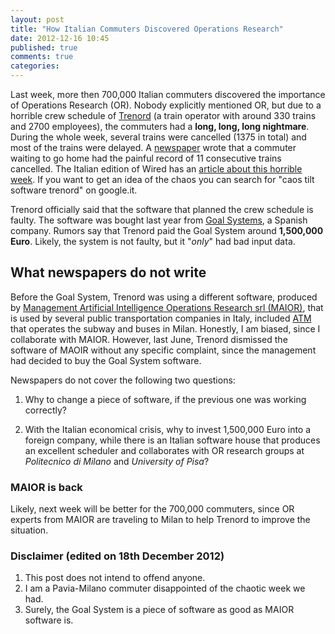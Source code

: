 ```yaml
---
layout: post
title: "How Italian Commuters Discovered Operations Research"
date: 2012-12-16 10:45
published: true
comments: true
categories: 
---
```


Last week, more then 700,000 Italian commuters discovered the importance of Operations Research (OR).
Nobody explicitly mentioned OR, 
but due to a horrible crew schedule of [Trenord](http://www.trenord.it) 
(a train operator with around 330 trains and 2700 employees),
the commuters had a **long, long, long nightmare**. 
During the whole week, several trains were cancelled (1375 in total) and most of the trains were delayed.
A [newspaper](http://milano.corriere.it/milano/notizie/cronaca/12_dicembre_11/treni-cronaca-caos-episodi-2113111724378.shtml) wrote that a commuter waiting to go home had the painful record of 11 consecutive trains cancelled.
The Italian edition of Wired has an [article about this horrible week](http://daily.wired.it/news/tech/2012/12/13/trenord-treni-software-caos-85247.html). 
If you want to get an idea of the chaos you can search for "caos tilt software trenord" on google.it.

Trenord officially said that the software that planned the crew schedule is faulty. 
The software was bought last year from [Goal Systems](http://www.goalsystems.com), a Spanish company.
Rumors say that Trenord paid the Goal System around **1,500,000 Euro**.
Likely, the system is not faulty, but it "_only_" had bad input data.

## What newspapers do not write

Before the Goal System, Trenord was using a different software, produced by
[Management Artificial Intelligence Operations Research srl (MAIOR)](http://www.maior.it),
that is used by several public transportation companies in Italy,
included [ATM](http://www.atm.it) that operates the subway and buses in Milan. 
Honestly, I am biased, since I collaborate with MAIOR. 
However, last June, Trenord dismissed the software of MAOIR
without any specific complaint, since the management had decided to buy the Goal System software.

Newspapers do not cover the following two questions:

1. Why to change a piece of software, if the previous one was working correctly?

2. With the Italian economical crisis, why to invest 1,500,000 Euro into a foreign company, while there
is an Italian software house that produces an excellent scheduler and collaborates with OR research
groups at _Politecnico di Milano_ and _University of Pisa_?

### MAIOR is back
Likely, next week will be better for the 700,000 commuters,
since OR experts from MAIOR are traveling to Milan to 
help Trenord to improve the situation.

### Disclaimer (edited on 18th December 2012)
1. This post does not intend to offend anyone. 
2. I am a Pavia-Milano commuter disappointed of the chaotic week we had.
3. Surely, the Goal System is a piece of software as good as MAIOR software is.
